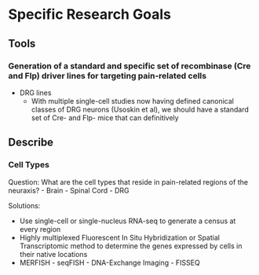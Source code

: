 # Specific Research Goals

## Tools

### Generation of a standard and specific set of recombinase (Cre and Flp) driver lines for targeting pain-related cells
- DRG lines
    - With multiple single-cell studies now having defined canonical classes of DRG neurons (Usoskin et al), we should have a standard set of Cre- and Flp- mice that can definitively 


## Describe

### Cell Types

Question: What are the cell types that reside in pain-related regions of the neuraxis?
	- Brain
	- Spinal Cord
	- DRG
 
Solutions:

 - Use single-cell or single-nucleus RNA-seq to generate a census at every region
 - Highly multiplexed Fluorescent In Situ Hybridization or Spatial Transcriptomic method to determine the genes expressed by cells in their native locations
- MERFISH
 	    - seqFISH
 	    - DNA-Exchange Imaging
 	    - FISSEQ
 




